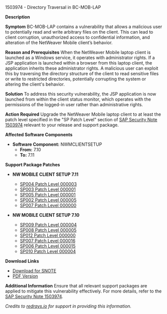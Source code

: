 1503974 - Directory Traversal in BC-MOB-LAP

**Description**

**Symptom**
BC-MOB-LAP contains a vulnerability that allows a malicious user to potentially read and write arbitrary files on the client. This can lead to client corruption, unauthorized access to confidential information, and alteration of the NetWeaver Mobile client’s behavior.

**Reason and Prerequisites**
When the NetWeaver Mobile laptop client is launched as a Windows service, it operates with administrator rights. If a JSP application is launched within a browser from this laptop client, the application inherits these administrator rights. A malicious user can exploit this by traversing the directory structure of the client to read sensitive files or write to restricted directories, potentially corrupting the system or altering the client's behavior.

**Solution**
To address this security vulnerability, the JSP application is now launched from within the client status monitor, which operates with the permissions of the logged-in user rather than administrative rights. 

**Action Required**
Upgrade the NetWeaver Mobile laptop client to at least the patch level specified in the "SP Patch Level" section of [SAP Security Note 1503974](https://me.sap.com/notes/1503974) relevant to your release and support package.

**Affected Software Components**
- **Software Component:** NWMCLIENTSETUP
  - **From:** 7.10
  - **To:** 7.11

**Support Package Patches**
- **NW MOBILE CLIENT SETUP 7.11**
  - [SP004 Patch Level 000003](https://me.sap.com/sap/support/swdc/notes?cvnr=01200615320200012371&support_package=SP004&patch_level=000003)
  - [SP003 Patch Level 000001](https://me.sap.com/sap/support/swdc/notes?cvnr=01200615320200012371&support_package=SP003&patch_level=000001)
  - [SP005 Patch Level 000001](https://me.sap.com/sap/support/swdc/notes?cvnr=01200615320200012371&support_package=SP005&patch_level=000001)
  - [SP002 Patch Level 000005](https://me.sap.com/sap/support/swdc/notes?cvnr=01200615320200012371&support_package=SP002&patch_level=000005)
  - [SP007 Patch Level 000000](https://me.sap.com/sap/support/swdc/notes?cvnr=01200615320200012371&support_package=SP007&patch_level=000000)

- **NW MOBILE CLIENT SETUP 7.10**
  - [SP009 Patch Level 000004](https://me.sap.com/sap/support/swdc/notes?cvnr=01200615320200009464&support_package=SP009&patch_level=000004)
  - [SP008 Patch Level 000005](https://me.sap.com/sap/support/swdc/notes?cvnr=01200615320200009464&support_package=SP008&patch_level=000005)
  - [SP012 Patch Level 000000](https://me.sap.com/sap/support/swdc/notes?cvnr=01200615320200009464&support_package=SP012&patch_level=000000)
  - [SP007 Patch Level 000016](https://me.sap.com/sap/support/swdc/notes?cvnr=01200615320200009464&support_package=SP007&patch_level=000016)
  - [SP006 Patch Level 000015](https://me.sap.com/sap/support/swdc/notes?cvnr=01200615320200009464&support_package=SP006&patch_level=000015)
  - [SP010 Patch Level 000004](https://me.sap.com/sap/support/swdc/notes?cvnr=01200615320200009464&support_package=SP010&patch_level=000004)

**Download Links**
- [Download for SNOTE](https://notesdownloads.sap.com/note/0040000017213472017)
- [PDF Version](https://userapps.support.sap.com/sap/support/sfm/notes/print/0001503974?language=en-US&token=D5F74484C8802B5B141E392EE6BA2550)

**Additional Information**
Ensure that all relevant support packages are applied to mitigate this vulnerability effectively. For more details, refer to the [SAP Security Note 1503974](https://me.sap.com/notes/1503974).

*Credits to [redrays.io](https://redrays.io) for support in providing this information.*